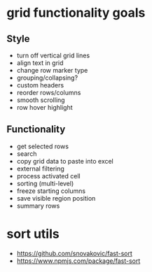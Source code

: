 # grid functionality goals

## Style
- turn off vertical grid lines
- align text in grid
- change row marker type
- grouping/collapsing?
- custom headers
- reorder rows/columns
- smooth scrolling
- row hover highlight

## Functionality
- get selected rows
- search
- copy grid data to paste into excel
- external filtering
- process activated cell
- sorting (multi-level)
- freeze starting columns
- save visible region position
- summary rows

# sort utils
- https://github.com/snovakovic/fast-sort
- https://www.npmjs.com/package/fast-sort
